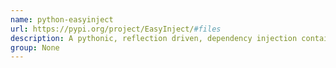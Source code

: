 ```yaml
---
name: python-easyinject
url: https://pypi.org/project/EasyInject/#files
description: A pythonic, reflection driven, dependency injection container.
group: None
---
```

